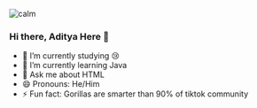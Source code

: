 ![calm](SAVE_20211211_131058.jpg)
### Hi there, Aditya Here 👋
- 🔭 I’m currently studying 😢
- 🌱 I’m currently learning Java
- 💬 Ask me about HTML
- 😄 Pronouns: He/Him
- ⚡ Fun fact: Gorillas are smarter than 90% of tiktok community
